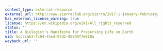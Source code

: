 ```yaml
---
content_type: external-resource
external_url: http://www.sierraclub.org/sierra/2017-1-january-february/feature/biologists-manifesto-for-preserving-life-earth
has_external_license_warning: true
license: https://en.wikipedia.org/wiki/All_rights_reserved
status: ''
title: A Biologist's Manifesto for Preserving Life on Earth
uid: 5cc3ca63-fc94-45ed-97d2-058d4f7e610a
wayback_url: ''
---
```

